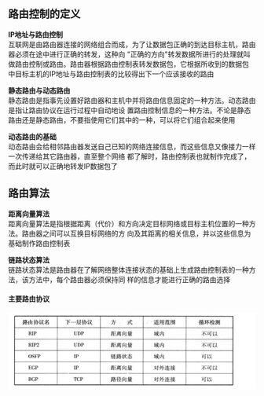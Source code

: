 ## 路由控制的定义
**IP地址与路由控制**  
互联网是由路由器连接的网络组合而成，为了让数据包正确的到达目标主机，路由器必须在途中进行正确的转发，这种向
"正确的方向"转发数据所进行的处理就叫做路由控制或路由。路由器根据路由控制表转发数据包，它根据所收到的数据包
中目标主机的IP地址与路由控制表的比较得出下一个应该接收的路由

**静态路由与动态路由**  
静态路由是指事先设置好路由器和主机中并将路由信息固定的一种方法。动态路由是指让路由协议在运行过程中自动地设
置路由控制信息的一种方法。不论是静态路由还是静态路由，不要指使用它们其中的一种，可以将它们组合起来使用

**动态路由的基础**  
动态路由会给相邻路由器发送自己已知的网络连接信息，而这些信息又像接力一样一次传递给其它路由器，直至整个网络
都了解时，路由控制表也就制作完成了，而此时就可以正确地转发IP数据包了

## 路由算法
**距离向量算法**  
距离向量算法是指根据距离（代价）和方向决定目标网络或目标主机位置的一种方法。路由器之间可以互换目标网络的方
向及其距离的相关信息，并以这些信息为基础制作路由控制表

**链路状态算法**  
链路状态算法是路由器在了解网络整体连接状态的基础上生成路由控制表的一种方法，该方法中，每个路由器必须保持同
样的信息才能进行正确的路由选择

#### 主要路由协议
![](../../.vuepress/public/img/201911071506.png)


